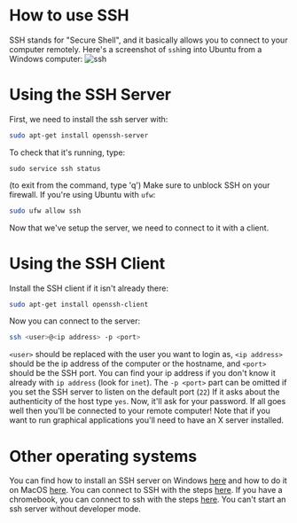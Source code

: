 # How to use SSH
SSH stands for "Secure Shell", and it basically allows you to connect to your computer remotely. Here's a screenshot of `ssh`ing into Ubuntu from a Windows computer:
![ssh](https://storage.googleapis.com/replit/images/1609887960455_4ead522f6be9043ba1ca8369231ec7c6.png)
# Using the SSH Server
First, we need to install the ssh server with:
```bash
sudo apt-get install openssh-server
```
To check that it's running, type:
```
sudo service ssh status
```
(to exit from the command, type 'q')
Make sure to unblock SSH on your firewall. If you're using Ubuntu with `ufw`:
```bash
sudo ufw allow ssh
```
Now that we've setup the server, we need to connect to it with a client.
# Using the SSH Client
Install the SSH client if it isn't already there:
```bash
sudo apt-get install openssh-client
```
Now you can connect to the server:
```bash
ssh <user>@<ip address> -p <port>
```
`<user>` should be replaced with the user you want to login as, `<ip address>` should be the ip address of the computer or the hostname, and `<port>` should be the SSH port. You can find your ip address if you don't know it already with `ip address` (look for `inet`). The `-p <port>` part can be omitted if you set the SSH server to listen on the default port (`22`)
If it asks about the authenticity of the host type `yes`.
Now, it'll ask for your password.
If all goes well then you'll be connected to your remote computer!
Note that if you want to run graphical applications you'll need to have an X server installed.

# Other operating systems
You can find how to install an SSH server on Windows [here](https://docs.microsoft.com/en-us/windows-server/administration/openssh/openssh_install_firstuse) and how to do it on MacOS [here](https://osxdaily.com/2011/09/30/remote-login-ssh-server-mac-os-x/). You can connect to SSH with the steps [here](https://www.howtogeek.com/311287/how-to-connect-to-an-ssh-server-from-windows-macos-or-linux/).
If you have a chromebook, you can connect to ssh with the steps [here](https://www.lifewire.com/how-to-use-chromebook-ssh-client-4690108/). You can't start an ssh server without developer mode.

